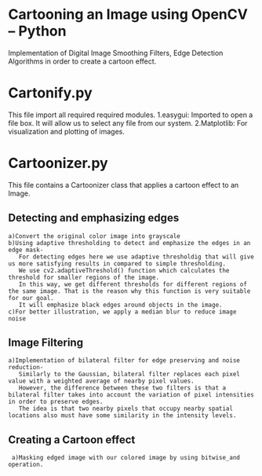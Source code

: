 # Cartooning an Image using OpenCV – Python
Implementation of Digital Image Smoothing Filters, Edge Detection Algorithms in order to create a cartoon effect.

# Cartonify.py
This file import all required required modules.
  1.easygui: Imported to open a file box. It will allow us to select any file from our system.
  2.Matplotlib: For visualization and plotting of images.
  
# Cartoonizer.py
This file contains a Cartoonizer class that applies a cartoon effect to an Image.
  ## Detecting and emphasizing edges
    a)Convert the original color image into grayscale
    b)Using adaptive thresholding to detect and emphasize the edges in an edge mask-
       For detecting edges here we use adaptive thresholdig that will give us more satisfying results in compared to simple thresholding. 
       We use cv2.adaptiveThreshold() function which calculates the threshold for smaller regions of the image. 
       In this way, we get different thresholds for different regions of the same image. That is the reason why this function is very suitable for our goal.
       It will emphasize black edges around objects in the image.
    c)For better illustration, we apply a median blur to reduce image noise
    
  ## Image Filtering
    a)Implementation of bilateral filter for edge preserving and noise reduction-
       Similarly to the Gaussian, bilateral filter replaces each pixel value with a weighted average of nearby pixel values. 
       However, the difference between these two filters is that a bilateral filter takes into account the variation of pixel intensities in order to preserve edges. 
       The idea is that two nearby pixels that occupy nearby spatial locations also must have some similarity in the intensity levels.
  
 ## Creating a Cartoon effect
     a)Masking edged image with our colored image by using bitwise_and operation.
 
